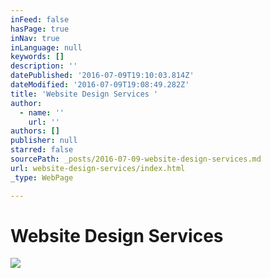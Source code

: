 ```yaml
---
inFeed: false
hasPage: true
inNav: true
inLanguage: null
keywords: []
description: ''
datePublished: '2016-07-09T19:10:03.814Z'
dateModified: '2016-07-09T19:08:49.282Z'
title: 'Website Design Services '
author:
  - name: ''
    url: ''
authors: []
publisher: null
starred: false
sourcePath: _posts/2016-07-09-website-design-services.md
url: website-design-services/index.html
_type: WebPage

---
```

# Website Design Services
![](https://the-grid-user-content.s3-us-west-2.amazonaws.com/592cdc7c-302e-4af8-90a2-be2d39c72f5c.jpg)